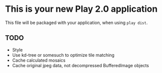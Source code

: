 # This is your new Play 2.0 application

This file will be packaged with your application, when using `play dist`.

## TODO

* Style
* Use kd-tree or somesuch to optimize tile matching
* Cache calculated mosaics
* Cache original jpeg data, not decompressed BufferedImage objects
